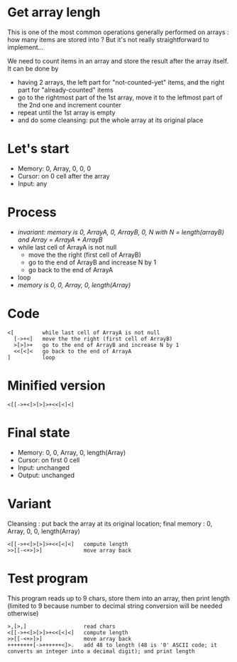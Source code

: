 # Get array lengh

This is one of the most common operations generally performed on arrays : how many items are stored into ? But it's not really straightforward to implement...

We need to count items in an array and store the result after the array itself. It can be done by
* having 2 arrays, the left part for "not-counted-yet" items, and the right part for "already-counted" items
* go to the rightmost part of the 1st array, move it to the leftmost part of the 2nd one and increment counter
* repeat until the 1st array is empty
* and do some cleansing: put the whole array at its original place

# Let's start

* Memory: 0, Array, 0, 0, 0
* Cursor: on 0 cell after the array
* Input: any

# Process

* _invariant: memory is 0, ArrayA, 0, ArrayB, 0, N with N = length(arrayB) and Array = ArrayA + ArrayB_
* while last cell of ArrayA is not null
  * move the the right (first cell of ArrayB)
  * go to the end of ArrayB and increase N by 1
  * go back to the end of ArrayA
* loop
* _memory is 0, 0, Array, 0, length(Array)_

# Code
```
<[         while last cell of ArrayA is not null
  [->+<]   move the the right (first cell of ArrayB)
  >[>]>+   go to the end of ArrayB and increase N by 1
  <<[<]<   go back to the end of ArrayA
]          loop

```

# Minified version
```
<[[->+<]>[>]>+<<[<]<]
```

# Final state

* Memory: 0, 0, Array, 0, length(Array) 
* Cursor: on first 0 cell
* Input: unchanged
* Output: unchanged

# Variant

Cleansing : put back the array at its original location; final memory : 0, Array, 0, 0, length(Array)
```
<[[->+<]>[>]>+<<[<]<]   compute length
>>[[-<+>]>]             move array back
```

# Test program

This program reads up to 9 chars, store them into an array, then print length (limited to 9 because number to decimal string conversion will be needed otherwise)
```
>,[>,]                  read chars
<[[->+<]>[>]>+<<[<]<]   compute length
>>[[-<+>]>]             move array back
++++++++[->++++++<]>.   add 48 to length (48 is '0' ASCII code; it converts an integer into a decimal digit); and print length
```
